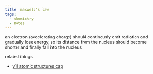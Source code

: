 ```yaml
---
title: maxwell's law
tags:
  - chemistry
  - notes
---
```


an electron (accelerating charge) should continously emit radiation and gradually lose energy, so its distance from the nucleus should become shorter and finally fall into the nucleus

related things

- [y11 atomic structures cap](notes/AE/chemistry/ATOMIC-STRUCTURES.md)
